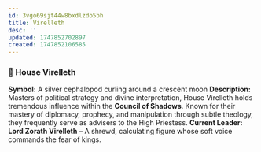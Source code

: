 ```yaml
---
id: 3vgo69sjt44w8bxdlzdo5bh
title: Virelleth
desc: ''
updated: 1747852702897
created: 1747852106585
---
```

### 🦑 House Virelleth

**Symbol:** A silver cephalopod curling around a crescent moon
**Description:** Masters of political strategy and divine interpretation, House Virelleth holds tremendous influence within the **Council of Shadows**. Known for their mastery of diplomacy, prophecy, and manipulation through subtle theology, they frequently serve as advisers to the High Priestess.
**Current Leader:** **Lord Zorath Virelleth** – A shrewd, calculating figure whose soft voice commands the fear of kings.